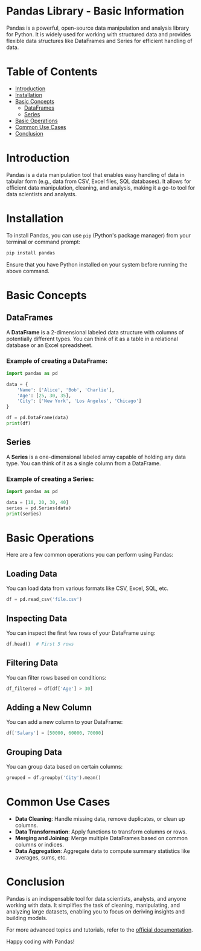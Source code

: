
# Pandas Library - Basic Information

Pandas is a powerful, open-source data manipulation and analysis library for Python. It is widely used for working with structured data and provides flexible data structures like DataFrames and Series for efficient handling of data.

# Table of Contents
- [Introduction](#introduction)
- [Installation](#installation)
- [Basic Concepts](#basic-concepts)
  - [DataFrames](#dataframes)
  - [Series](#series)
- [Basic Operations](#basic-operations)
- [Common Use Cases](#common-use-cases)
- [Conclusion](#conclusion)

# Introduction

Pandas is a data manipulation tool that enables easy handling of data in tabular form (e.g., data from CSV, Excel files, SQL databases). It allows for efficient data manipulation, cleaning, and analysis, making it a go-to tool for data scientists and analysts.

# Installation

To install Pandas, you can use `pip` (Python's package manager) from your terminal or command prompt:

```bash
pip install pandas
```

Ensure that you have Python installed on your system before running the above command.

# Basic Concepts

## DataFrames
A **DataFrame** is a 2-dimensional labeled data structure with columns of potentially different types. You can think of it as a table in a relational database or an Excel spreadsheet.

### Example of creating a DataFrame:

```python
import pandas as pd

data = {
    'Name': ['Alice', 'Bob', 'Charlie'],
    'Age': [25, 30, 35],
    'City': ['New York', 'Los Angeles', 'Chicago']
}

df = pd.DataFrame(data)
print(df)
```

## Series
A **Series** is a one-dimensional labeled array capable of holding any data type. You can think of it as a single column from a DataFrame.

### Example of creating a Series:

```python
import pandas as pd

data = [10, 20, 30, 40]
series = pd.Series(data)
print(series)
```

# Basic Operations

Here are a few common operations you can perform using Pandas:

## Loading Data
You can load data from various formats like CSV, Excel, SQL, etc.

```python
df = pd.read_csv('file.csv')
```

## Inspecting Data
You can inspect the first few rows of your DataFrame using:

```python
df.head()  # First 5 rows
```

## Filtering Data
You can filter rows based on conditions:

```python
df_filtered = df[df['Age'] > 30]
```

## Adding a New Column
You can add a new column to your DataFrame:

```python
df['Salary'] = [50000, 60000, 70000]
```

## Grouping Data
You can group data based on certain columns:

```python
grouped = df.groupby('City').mean()
```

# Common Use Cases

- **Data Cleaning**: Handle missing data, remove duplicates, or clean up columns.
- **Data Transformation**: Apply functions to transform columns or rows.
- **Merging and Joining**: Merge multiple DataFrames based on common columns or indices.
- **Data Aggregation**: Aggregate data to compute summary statistics like averages, sums, etc.

# Conclusion

Pandas is an indispensable tool for data scientists, analysts, and anyone working with data. It simplifies the task of cleaning, manipulating, and analyzing large datasets, enabling you to focus on deriving insights and building models.

For more advanced topics and tutorials, refer to the [official documentation](https://pandas.pydata.org/pandas-docs/stable/).

Happy coding with Pandas!
